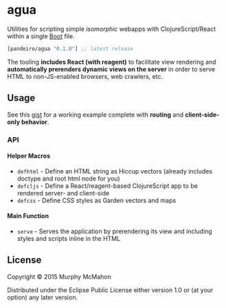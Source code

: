 # agua

Utilities for scripting simple *isomorphic* webapps with
ClojureScript/React within a single [Boot](http://boot-clj.com) file.

[](dependency)
```clojure
[pandeiro/agua "0.1.0"] ;; latest release
```
[](/dependency)

The tooling **includes React (with reagent)** to facilitate view
rendering and **automatically prerenders dynamic views on the server**
in order to serve HTML to non-JS-enabled browsers, web crawlers, etc.

## Usage

See this [gist](https://gist.github.com/c5d2728bd04aab4f31c3) for a
working example complete with **routing** and **client-side-only
behavior**.

### API

#### Helper Macros

- `defhtml` - Define an HTML string as Hiccup vectors (already includes doctype and root html node for you)
- `defcljs` - Define a React/reagent-based ClojureScript app to be rendered server- and client-side
- `defcss`  - Define CSS styles as Garden vectors and maps

#### Main Function

- `serve`  - Serves the application by prerendering its view and including styles and scripts inline in the HTML

## License

Copyright © 2015 Murphy McMahon

Distributed under the Eclipse Public License either version 1.0 or (at
your option) any later version.
